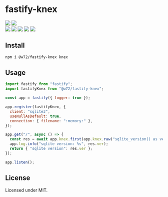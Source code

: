 # fastify-knex

![](https://img.shields.io/badge/TypeScript-blue?logo=typescript&logoColor=white)
![](https://img.shields.io/badge/module_type-ESM_only-brightgreen)\
![](https://img.shields.io/npm/v/@w72/fastify-knex)
![](https://img.shields.io/node/v/@w72/fastify-knex)
![](https://img.shields.io/npm/dependency-version/@w72/fastify-knex/peer/fastify)
![](https://img.shields.io/npm/dependency-version/@w72/fastify-knex/peer/knex)
![](https://img.shields.io/npm/l/@w72/fastify-knex)

## Install

```bash
npm i @w72/fastify-knex knex
```

## Usage

```js
import fastify from "fastify";
import fastifyKnex from "@w72/fastify-knex";

const app = fastify({ logger: true });

app.register(fastifyKnex, {
  client: "sqlite3",
  useNullAsDefault: true,
  connection: { filename: ":memory:" },
});

app.get("/", async () => {
  const res = await app.knex.first(app.knex.raw("sqlite_version() as ver"));
  app.log.info("sqlite version: %s", res.ver);
  return { "sqlite version": res.ver };
});

app.listen();
```

## License

Licensed under MIT.
